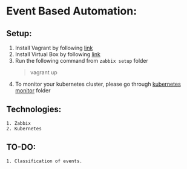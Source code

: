 # Event Based Automation:

## Setup:
1. Install Vagrant by following [link](https://developer.hashicorp.com/vagrant/downloads)
2. Install Virtual Box by following [link](https://www.virtualbox.org/manual/ch02.html)
3. Run the following command from `zabbix setup` folder
    > vagrant up
4. To monitor your kubernetes cluster, please go through [kubernetes monitor](/kubernetes%20monitor/) folder

## Technologies:
    1. Zabbix
    2. Kubernetes

## TO-DO:
    1. Classification of events.